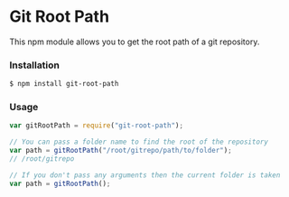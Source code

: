 # Git Root Path
This npm module allows you to get the root path of a git repository. 
### Installation

```sh
$ npm install git-root-path
```

### Usage

```javascript
var gitRootPath = require("git-root-path");

// You can pass a folder name to find the root of the repository
var path = gitRootPath("/root/gitrepo/path/to/folder");
// /root/gitrepo

// If you don't pass any arguments then the current folder is taken
var path = gitRootPath();
```
